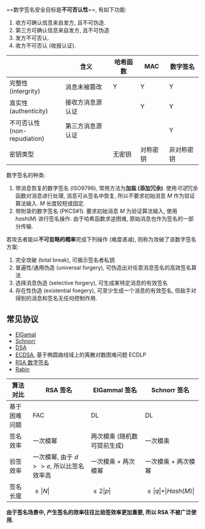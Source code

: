 ==数字签名安全目标是**不可否认性**==, 有如下功能:

1. 收方可确认信息来自发方, 且不可伪造.
2. 第三方可确认信息来自发方, 且不可伪造
3. 发方不可否认.
4. 收方不可否认 (收报认证).

|            |   含义  | 哈希函数 | MAC      | 数字签名   |
| ---------- | --- | -------- | -------- | ---------- |
| 完整性<br>(intergrity)   |  消息未被篡改   | Y        | Y        | Y          |
| 真实性<br>(authenticity)     |  接收方消息源认证   |         | Y        | Y          |
| 不可否认性<br>(non-repudiation) |  第三方消息源认证   |         |         | Y          |
| 密钥类型   |     | 无密钥   | 对称密钥 | 非对称密钥 |

数字签名的种类:

1. 带消息恢复的数字签名 (ISO9796), 常用方法为**加盐 (添加冗余)**. 使用*可逆*冗余函数对消息进行处理, 消息可从签名中恢复, 所以不要求初始消息 $M$ 作为验证算法输入. $M$ 长度较短或固定.
2. 带附录的数字签名 (PKCS#1). 要求初始消息 $M$ 为验证算法输入, 使用 $hash(M)$ 进行签名操作. 由于哈希函数求逆困难, 原始消息也作为签名的一部分传输.

若攻击者能以**不可忽略的概率**完成下列操作 (难度递减), 则称为攻破了该数字签名方案:

1. 完全攻破 (total break), 可揭示签名者私钥
2. 普遍性/通用伪造 (universal forgery), 可伪造出对任意消息签名的高效签名算法
3. 选择消息伪造 (selective forgery), 可生成某特定消息的有效签名
4. 存在性伪造 (existential foegery), 可至少生成一个消息的有效签名, 但敌手对得到的消息和签名无任何控制作用.

## 常见协议

- [ElGamal](../ElGamal.md)
- [Schnorr](Schnorr.md)
- [DSA](DSA.md)
- [ECDSA](ECC/ECC.md), 基于椭圆曲线域上的离散对数困难问题 ECDLP
- [RSA 数字签名](RSA/RSA-签名.md)
- [Rabin](../Rabin.md)


|   算法对比           | RSA 签名            | ElGammal 签名               | Schnorr 签名        |
| ------------ | ------------------- | --------------------------- | ------------------- |
| 基于困难问题 | FAC                 | DL                          | DL                  |
| 签名效率     | 一次模幂          | 两次模乘 (随机数可提前生成) | 一次模乘            |
| 验签效率     | 一次模幂, 由于 $d>>e$, 所以比签名效率高           | 一次模乘 + 两次模幂         | 一次模乘 + 两次模幂 |
| 签名长度     | $\leq \vert N\vert$ | $\leq 2\vert p\vert$        | $\leq \vert q\vert + \vert Hash(M)\vert$                    |

**由于签名场景中, 产生签名的效率往往比验签效率更加重要, 所以 RSA 不被广泛使用.**
